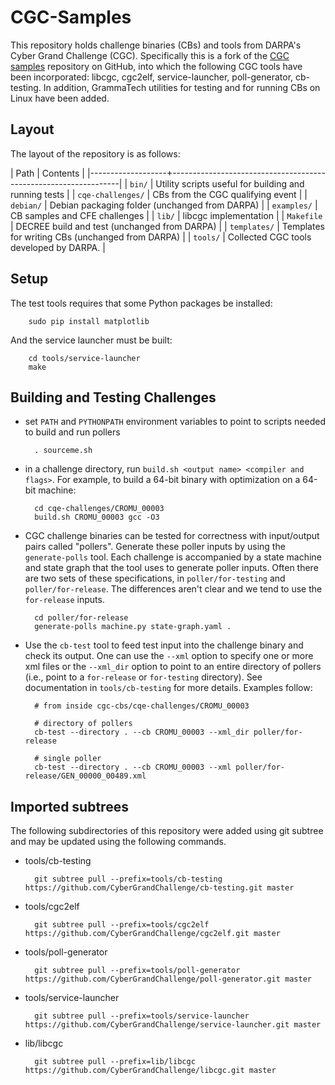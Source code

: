 # CGC-Samples

This repository holds challenge binaries (CBs) and tools from DARPA's
Cyber Grand Challenge (CGC).  Specifically this is a fork of the
[CGC samples](https://github.com/CyberGrandChallenge/samples/)
repository on GitHub, into which the following CGC tools have been
incorporated: libcgc, cgc2elf, service-launcher, poll-generator,
cb-testing.  In addition, GrammaTech utilities for testing and for
running CBs on Linux have been added.

## Layout

The layout of the repository is as follows:

| Path              | Contents                                                        |
|-------------------+-----------------------------------------------------------------|
| `bin/`            | Utility scripts useful for building and running tests           |
| `cqe-challenges/` | CBs from the CGC qualifying event                               |
| `debian/`         | Debian packaging folder (unchanged from DARPA)                  |
| `examples/`       | CB samples and CFE challenges                                   |
| `lib/`            | libcgc implementation                                           |
| `Makefile`        | DECREE build and test (unchanged from DARPA)                    |
| `templates/`      | Templates for writing CBs (unchanged from DARPA)                |
| `tools/`          | Collected CGC tools developed by DARPA.                         |

## Setup

The test tools requires that some Python packages be installed:

        sudo pip install matplotlib

And the service launcher must be built:

        cd tools/service-launcher
        make

## Building and Testing Challenges

- set `PATH` and `PYTHONPATH` environment variables to point to scripts needed to build and run pollers

        . sourceme.sh

- in a challenge directory, run `build.sh <output name> <compiler and flags>`. For example, to build a 64-bit binary with optimization on a 64-bit machine:

        cd cqe-challenges/CROMU_00003
        build.sh CROMU_00003 gcc -O3

- CGC challenge binaries can be tested for correctness with input/output pairs
  called "pollers". Generate these poller inputs by using the `generate-polls`
  tool. Each challenge is accompanied by a state machine and state graph
  that the tool uses to generate poller inputs. Often there are two sets of
  these specifications, in `poller/for-testing` and `poller/for-release`. The
  differences aren't clear and we tend to use the `for-release` inputs.

        cd poller/for-release
        generate-polls machine.py state-graph.yaml .

- Use the `cb-test` tool to feed test input into the challenge binary and check
  its output. One can use the `--xml` option to specify one or more xml files
  or the `--xml_dir` option to point to an entire directory of pollers (i.e., 
  point to a `for-release` or `for-testing` directory). See documentation in
  `tools/cb-testing` for more details. Examples follow:

        # from inside cgc-cbs/cqe-challenges/CROMU_00003

        # directory of pollers
        cb-test --directory . --cb CROMU_00003 --xml_dir poller/for-release

        # single poller
        cb-test --directory . --cb CROMU_00003 --xml poller/for-release/GEN_00000_00489.xml

## Imported subtrees

The following subdirectories of this repository were added using git
subtree and may be updated using the following commands.

- tools/cb-testing

        git subtree pull --prefix=tools/cb-testing https://github.com/CyberGrandChallenge/cb-testing.git master

- tools/cgc2elf

        git subtree pull --prefix=tools/cgc2elf https://github.com/CyberGrandChallenge/cgc2elf.git master

- tools/poll-generator

        git subtree pull --prefix=tools/poll-generator https://github.com/CyberGrandChallenge/poll-generator.git master

- tools/service-launcher

        git subtree pull --prefix=tools/service-launcher https://github.com/CyberGrandChallenge/service-launcher.git master

- lib/libcgc

        git subtree pull --prefix=lib/libcgc https://github.com/CyberGrandChallenge/libcgc.git master
